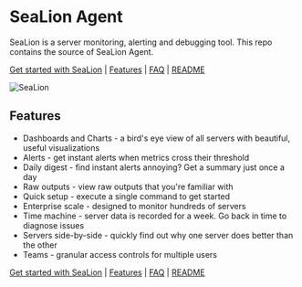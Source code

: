 # SeaLion Agent ##

SeaLion is a server monitoring, alerting and debugging tool. This repo contains the source of SeaLion Agent. 

[Get started with SeaLion](https://sealion.com) | [Features](https://sealion.com/features) | [FAQ](https://sealion.com/faq) | [README](build/res/README) 

![SeaLion](https://s3.amazonaws.com/sealion.com-static/monitors-hundred-of-servers.jpg?V=2 "SeaLion Dashboard")

## Features ##

* Dashboards and Charts - a bird's eye view of all servers with beautiful, useful visualizations
* Alerts - get instant alerts when metrics cross their threshold
* Daily digest - find instant alerts annoying? Get a summary just once a day
* Raw outputs - view raw outputs that you're familiar with
* Quick setup - execute a single command to get started
* Enterprise scale - designed to monitor hundreds of servers
* Time machine - server data is recorded for a week. Go back in time to diagnose issues
* Servers side-by-side - quickly find out why one server does better than the other
* Teams - granular access controls for multiple users

[Get started with SeaLion](https://sealion.com) | [Features](https://sealion.com/features) | [FAQ](https://sealion.com/faq) | [README](build/res/README)
